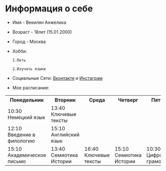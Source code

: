 # Информация о себе
* Имя - Векилян Анжелика
 - Возраст - 18лет (15.01.2000)
 * Город - Москва
 + Хобби: 
 
       1.Петь

       2.Изучать языки
+ Социальные Сети: [Вконтакте](https://vk.com/yaplachy) и [Инстаграм](https://www.instagram.com/likavekilyan/)
- Мое расписание:
<table>
    <tr>
       <tr>
       <th>Понедельник</th>
        <th>Вторник</th>
     <th>Среда</th>
     <th>Четверг</th>
     <th>Пятница</th>
    </tr>
    <tr>
     </td>      
 <td>10:30 Немецкий язык</td>
        <td>13:40 Ключевые тексты</tr>
         <td>12:10 Введение в филологию</td>
         <td>15:10 Английский язык</tr>
        <td>15:10 Академическое письмо</td>
        <td>13:40 Семиотика Истории</td>
        <td>16:40 Ключевые тексты</td>
        <td>15:10 Семиотика Истории</td>
        <td>10:30 Цифровая грамотность</td>
         <td>16:40 Английский язык</tr>
    </tr>
    <tr>
